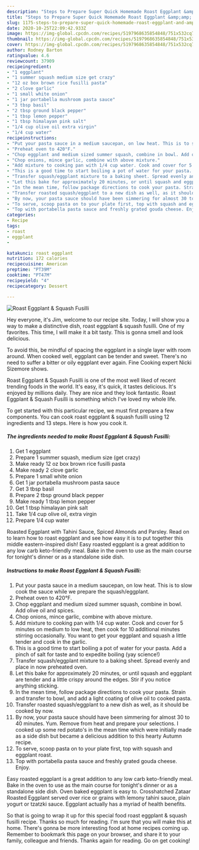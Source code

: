 ```yaml
---
description: "Steps to Prepare Super Quick Homemade Roast Eggplant &amp;amp; Squash Fusilli"
title: "Steps to Prepare Super Quick Homemade Roast Eggplant &amp;amp; Squash Fusilli"
slug: 1175-steps-to-prepare-super-quick-homemade-roast-eggplant-and-amp-squash-fusilli
date: 2020-10-25T22:09:42.933Z
image: https://img-global.cpcdn.com/recipes/5197968635854848/751x532cq70/roast-eggplant-squash-fusilli-recipe-main-photo.jpg
thumbnail: https://img-global.cpcdn.com/recipes/5197968635854848/751x532cq70/roast-eggplant-squash-fusilli-recipe-main-photo.jpg
cover: https://img-global.cpcdn.com/recipes/5197968635854848/751x532cq70/roast-eggplant-squash-fusilli-recipe-main-photo.jpg
author: Rodney Barton
ratingvalue: 4.6
reviewcount: 37909
recipeingredient:
- "1 eggplant"
- "1 summer squash medium size get crazy"
- "12 oz box brown rice fusilli pasta"
- "2 clove garlic"
- "1 small white onion"
- "1 jar portabella mushroom pasta sauce"
- "3 tbsp basil"
- "2 tbsp ground black pepper"
- "1 tbsp lemon pepper"
- "1 tbsp himalayan pink salt"
- "1/4 cup olive oil extra virgin"
- "1/4 cup water"
recipeinstructions:
- "Put your pasta sauce in a medium saucepan, on low heat. This is to slow cook the sauce while we prepare the squash/eggplant."
- "Preheat oven to 420°F."
- "Chop eggplant and medium sized summer squash, combine in bowl. Add olive oil and spices."
- "Chop onions, mince garlic, combine with above mixture."
- "Add mixture to cooking pan with 1/4 cup water. Cook and cover for 5 minutes on medium to low heat, then cook for 10 additional minutes stirring occasionally. You want to get your eggplant and squash a little tender and cook in the garlic."
- "This is a good time to start boiling a pot of water for your pasta. Add a pinch of salt for taste and to expedite boiling (yay science!)"
- "Transfer squash/eggplant mixture to a baking sheet. Spread evenly and place in now preheated oven."
- "Let this bake for approximately 20 minutes, or until squash and eggplant are tender and a little crispy around the edges. Stir if you notice anything sticking."
- "In the mean time, follow package directions to cook your pasta. Strain and transfer to bowl, and add a light coating of olive oil to cooked pasta."
- "Transfer roasted squash/eggplant to a new dish as well, as it should be cooked by now."
- "By now, your pasta sauce should have been simmering for almost 30 to 40 minutes. Yum. Remove from heat and prepare your selections. I cooked up some red potato&#39;s in the mean time which were initially made as a side dish but became a delicious addition to this hearty Autumn recipe."
- "To serve, scoop pasta on to your plate first, top with squash and eggplant roast."
- "Top with portabella pasta sauce and freshly grated gouda cheese. Enjoy."
categories:
- Recipe
tags:
- roast
- eggplant
- 

katakunci: roast eggplant  
nutrition: 172 calories
recipecuisine: American
preptime: "PT39M"
cooktime: "PT47M"
recipeyield: "4"
recipecategory: Dessert

---
```



![Roast Eggplant &amp; Squash Fusilli](https://img-global.cpcdn.com/recipes/5197968635854848/751x532cq70/roast-eggplant-squash-fusilli-recipe-main-photo.jpg)

Hey everyone, it's Jim, welcome to our recipe site. Today, I will show you a way to make a distinctive dish, roast eggplant &amp; squash fusilli. One of my favorites. This time, I will make it a bit tasty. This is gonna smell and look delicious.

To avoid this, be mindful of spacing the eggplant in a single layer with room around. When cooked well, eggplant can be tender and sweet. There&#39;s no need to suffer a bitter or oily eggplant ever again. Fine Cooking expert Nicki Sizemore shows.

Roast Eggplant &amp; Squash Fusilli is one of the most well liked of recent trending foods in the world. It's easy, it's quick, it tastes delicious. It's enjoyed by millions daily. They are nice and they look fantastic. Roast Eggplant &amp; Squash Fusilli is something which I've loved my whole life.


To get started with this particular recipe, we must first prepare a few components. You can cook roast eggplant &amp; squash fusilli using 12 ingredients and 13 steps. Here is how you cook it.

<!--inarticleads1-->

##### The ingredients needed to make Roast Eggplant &amp; Squash Fusilli:

1. Get 1 eggplant
1. Prepare 1 summer squash, medium size (get crazy)
1. Make ready 12 oz box brown rice fusilli pasta
1. Make ready 2 clove garlic
1. Prepare 1 small white onion
1. Get 1 jar portabella mushroom pasta sauce
1. Get 3 tbsp basil
1. Prepare 2 tbsp ground black pepper
1. Make ready 1 tbsp lemon pepper
1. Get 1 tbsp himalayan pink salt
1. Take 1/4 cup olive oil, extra virgin
1. Prepare 1/4 cup water


Roasted Eggplant with Tahini Sauce, Spiced Almonds and Parsley. Read on to learn how to roast eggplant and see how easy it is to put together this middle eastern-inspired dish! Easy roasted eggplant is a great addition to any low carb keto-friendly meal. Bake in the oven to use as the main course for tonight&#39;s dinner or as a standalone side dish. 

<!--inarticleads2-->

##### Instructions to make Roast Eggplant &amp; Squash Fusilli:

1. Put your pasta sauce in a medium saucepan, on low heat. This is to slow cook the sauce while we prepare the squash/eggplant.
1. Preheat oven to 420°F.
1. Chop eggplant and medium sized summer squash, combine in bowl. Add olive oil and spices.
1. Chop onions, mince garlic, combine with above mixture.
1. Add mixture to cooking pan with 1/4 cup water. Cook and cover for 5 minutes on medium to low heat, then cook for 10 additional minutes stirring occasionally. You want to get your eggplant and squash a little tender and cook in the garlic.
1. This is a good time to start boiling a pot of water for your pasta. Add a pinch of salt for taste and to expedite boiling (yay science!)
1. Transfer squash/eggplant mixture to a baking sheet. Spread evenly and place in now preheated oven.
1. Let this bake for approximately 20 minutes, or until squash and eggplant are tender and a little crispy around the edges. Stir if you notice anything sticking.
1. In the mean time, follow package directions to cook your pasta. Strain and transfer to bowl, and add a light coating of olive oil to cooked pasta.
1. Transfer roasted squash/eggplant to a new dish as well, as it should be cooked by now.
1. By now, your pasta sauce should have been simmering for almost 30 to 40 minutes. Yum. Remove from heat and prepare your selections. I cooked up some red potato&#39;s in the mean time which were initially made as a side dish but became a delicious addition to this hearty Autumn recipe.
1. To serve, scoop pasta on to your plate first, top with squash and eggplant roast.
1. Top with portabella pasta sauce and freshly grated gouda cheese. Enjoy.


Easy roasted eggplant is a great addition to any low carb keto-friendly meal. Bake in the oven to use as the main course for tonight&#39;s dinner or as a standalone side dish. Oven baked eggplant is easy to. Crosshatched Zataar Roasted Eggplant served over rice or grains with lemony tahini sauce, plain yogurt or tzatzki sauce. Eggplant actually has a myriad of health benefits. 

So that is going to wrap it up for this special food roast eggplant &amp; squash fusilli recipe. Thanks so much for reading. I'm sure that you will make this at home. There's gonna be more interesting food at home recipes coming up. Remember to bookmark this page on your browser, and share it to your family, colleague and friends. Thanks again for reading. Go on get cooking!
